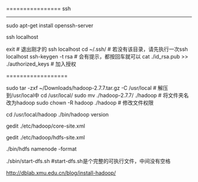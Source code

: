 
================
ssh

------------

sudo apt-get install openssh-server

ssh localhost

exit                           # 退出刚才的 ssh localhost
cd ~/.ssh/                     # 若没有该目录，请先执行一次ssh localhost
ssh-keygen -t rsa              # 会有提示，都按回车就可以
cat ./id_rsa.pub >> ./authorized_keys  # 加入授权


==================

sudo tar -zxf ~/Downloads/hadoop-2.7.7.tar.gz -C /usr/local    # 解压到/usr/local中
cd /usr/local/
sudo mv ./hadoop-2.7.7/ ./hadoop            # 将文件夹名改为hadoop
sudo chown -R hadoop ./hadoop       # 修改文件权限

cd /usr/local/hadoop
./bin/hadoop version

gedit ./etc/hadoop/core-site.xml

gedit ./etc/hadoop/hdfs-site.xml

./bin/hdfs namenode -format

./sbin/start-dfs.sh  #start-dfs.sh是个完整的可执行文件，中间没有空格


http://dblab.xmu.edu.cn/blog/install-hadoop/
